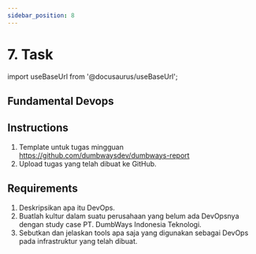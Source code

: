 ```yaml
---
sidebar_position: 8
---
```


# 7. Task

import useBaseUrl from '@docusaurus/useBaseUrl';

## Fundamental Devops

## Instructions

1. Template untuk tugas mingguan https://github.com/dumbwaysdev/dumbways-report
2. Upload tugas yang telah dibuat ke GitHub.

## Requirements

1. Deskripsikan apa itu DevOps.
2. Buatlah kultur dalam suatu perusahaan yang belum ada DevOpsnya dengan study case PT. DumbWays Indonesia Teknologi. 
3. Sebutkan dan jelaskan tools apa saja yang digunakan sebagai DevOps pada infrastruktur yang telah dibuat.
